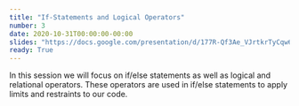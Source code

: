 ```yaml
---
title: "If-Statements and Logical Operators"
number: 3
date: 2020-10-31T00:00:00-00:00
slides: "https://docs.google.com/presentation/d/177R-Qf3Ae_VJrtkrTyCqw6m8JRnz7ix6Fo65YJU_P-M/edit?usp=sharing"
ready: True
---
```


In this session we will focus on if/else statements as well as logical and relational operators. These operators are used in if/else statements to apply limits and restraints to our code.
